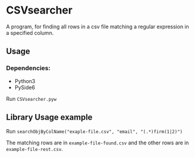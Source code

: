 # CSVsearcher
A program, for finding all rows in a csv file matching a regular expression in a specified column.

## Usage
### Dependencies:
- Python3
- PySide6

Run `CSVsearcher.pyw`
## Library Usage example
Run `searchObjByColName("exaple-file.csv", "email", "(.*)firm(1|2)")`

The matching rows are in `example-file-found.csv` and the other rows are in `example-file-rest.csv`.
